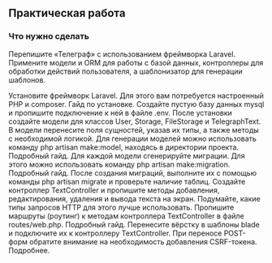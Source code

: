 
## Практическая работа 

### Что нужно сделать
Перепишите «Телеграф» с использованием фреймворка Laravel. 
Примените модели и ORM для работы с базой данных, контроллеры 
для обработки действий пользователя, а шаблонизатор для генерации шаблонов.

Установите фреймворк Laravel. Для этого вам потребуется настроенный PHP и composer. Гайд по установке.
Создайте пустую базу данных mysql и пропишите подключение к ней в файле .env.
После установки создайте модели для классов User, Storage, FileStorage и TelegraphText. В модели перенесите поля сущностей, указав их типы, а также методы с необходимой логикой. 
Для генерации моделей можно использовать команду php artisan make:model, находясь в директории проекта. Подробный гайд.
Для каждой модели сгенерируйте миграции. Для этого можно использовать команду php artisan make:migration. Подробный гайд.
После создания миграций, выполните их с помощью команды php artisan migrate и проверьте наличие таблиц.
Создайте контроллер TextController и пропишите методы добавления, редактирования, удаления и вывода текста на экран. Подумайте, какие типы запросов HTTP для этого лучше использовать.
Пропишите маршруты (роутинг) к методам контроллера TextController в файле routes/web.php. Подробный гайд. 
Перенесите вёрстку в шаблоны blade и подключите их к контроллеру TextController.
При переносе POST-форм обратите внимание на необходимость добавления CSRF-токена. Подробнее. 


